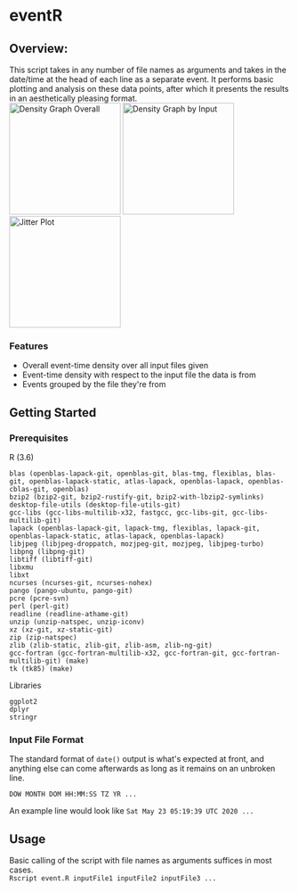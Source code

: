 # eventR

## Overview: 
This script takes in any number of file names as arguments and takes in the date/time at the head of each line as a separate event. It performs basic plotting and analysis on these data points, after which it presents the results in an aesthetically pleasing format.<br>
<img src="https://i.imgur.com/80YVGbD.png"
     alt="Density Graph Overall"
     width="200" 
     height="200"/> <img src="https://i.imgur.com/BVDaD07.png"
     alt="Density Graph by Input"
     width="200" 
     height="200"/> <img src="https://i.imgur.com/fvPECAM.png"
     alt="Jitter Plot"
     width="200" 
     height="200"/><br>
### Features
 - Overall event-time density over all input files given
 - Event-time density with respect to the input file the data is from
 - Events grouped by the file they're from

## Getting Started ##
### Prerequisites

R (3.6)
```
blas (openblas-lapack-git, openblas-git, blas-tmg, flexiblas, blas-git, openblas-lapack-static, atlas-lapack, openblas-lapack, openblas-cblas-git, openblas)
bzip2 (bzip2-git, bzip2-rustify-git, bzip2-with-lbzip2-symlinks)
desktop-file-utils (desktop-file-utils-git)
gcc-libs (gcc-libs-multilib-x32, fastgcc, gcc-libs-git, gcc-libs-multilib-git)
lapack (openblas-lapack-git, lapack-tmg, flexiblas, lapack-git, openblas-lapack-static, atlas-lapack, openblas-lapack)
libjpeg (libjpeg-droppatch, mozjpeg-git, mozjpeg, libjpeg-turbo)
libpng (libpng-git)
libtiff (libtiff-git)
libxmu
libxt
ncurses (ncurses-git, ncurses-nohex)
pango (pango-ubuntu, pango-git)
pcre (pcre-svn)
perl (perl-git)
readline (readline-athame-git)
unzip (unzip-natspec, unzip-iconv)
xz (xz-git, xz-static-git)
zip (zip-natspec)
zlib (zlib-static, zlib-git, zlib-asm, zlib-ng-git)
gcc-fortran (gcc-fortran-multilib-x32, gcc-fortran-git, gcc-fortran-multilib-git) (make)
tk (tk85) (make)
```

Libraries
```
ggplot2
dplyr
stringr
```
### Input File Format
The standard format of `date()` output is what's expected at front, and anything else can come afterwards as long as it remains on an unbroken line.
```
DOW MONTH DOM HH:MM:SS TZ YR ...
```
An example line would look like `Sat May 23 05:19:39 UTC 2020 ...`

## Usage
Basic calling of the script with file names as arguments suffices in most cases.<br>
`Rscript event.R inputFile1 inputFile2 inputFile3 ...`
